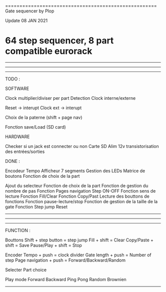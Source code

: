   =====================================================
  Gate sequencer by Plop

  Update 08 JAN 2021

  64 step sequencer, 8 part compatible eurorack
  =====================================================

  ________________________________________________________________________________________________
  ________________________________________________________________________________________________
  ________________________________________________________________________________________________

  TODO :

  SOFTWARE

  Clock multiplier/diviser per part
  Detection Clock interne/externe

  Reset -> interupt
  Clock ext -> interupt

  Choix de la paterne (shift + page nav)

  Fonction save/Load (SD card)

  HARDWARE

  Checker si un jack est connecter ou non
  Carte SD
  Alim 12v
  transistorisation des entrées/sorties


  DONE :

  Encodeur Tempo
  Afficheur 7 segments
  Gestion des LEDs
  Matrice de boutons
  Fonction de choix de la part

  Ajout du selecteur
  Fonction de choix de la part
  Fonction de gestion du nombre de pas
  Fonction Pages navigation
  Step ON-OFF
  Fonction sens de lecture
  Fonction Fill/Clear
  Fonction Copy/Past
  Lecture des bouttons de fonctions
  Fonction pause-lecture/stop
  Fonction de gestion de la taille de la gate
  Fonction Step jump
  Reset

  ________________________________________________________________________________________________
  ________________________________________________________________________________________________
  ________________________________________________________________________________________________


  FUNCTION :

  Bouttons
    Shift + step button = step jump
    Fill + shift = Clear
    Copy/Paste + shift = Save
    Pause/Play + shift = Stop

   Encoder
    Tempo + push = clock divider
    Gate length + push = Number of step
    Page navigation + push = Forward/Backward/Random

   Selecter
    Part choice

   Play mode
    Forward
    Backward
    Ping Pong
    Random
    Brownien

  --------------------------------------------------------------------------
